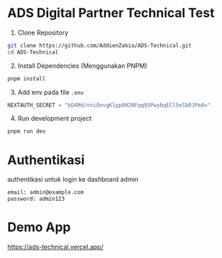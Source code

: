# ADS Digital Partner Technical Test

1. Clone Repository

```bash
git clone https://github.com/AddienZakia/ADS-Technical.git
cd ADS-Technical
```

2. Install Dependencies (Menggunakan PNPM)

```bash
pnpm install
```

3. Add env pada file `.env`

```js
NEXTAUTH_SECRET = "bD4Md/nniOnvgKlpp8H2NFqq95PwybqECl5eSbRJPe0="
```

4. Run development project

```bash
pnpm run dev
```

# Authentikasi

authentikasi untuk login ke dashboard admin

```bash
email: admin@example.com
password: admin123
```

# Demo App

https://ads-technical.vercel.app/
